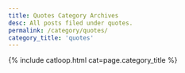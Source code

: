 ```yaml
---
title: Quotes Category Archives
desc: All posts filed under quotes.
permalink: /category/quotes/
category_title: 'quotes'
---
```

{% include catloop.html cat=page.category_title %}
